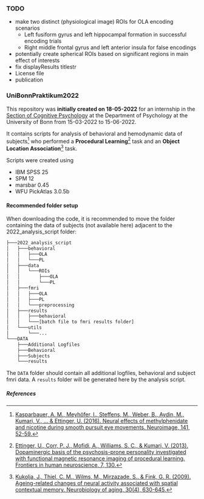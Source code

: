 
### TODO

- make two distinct (physiological image) ROIs for OLA encoding scenarios
	- Left fusiform gyrus and left hippocampal formation in successful encoding trials 
	- Right middle frontal gyrus and left anterior insula for false encodings
- potentially create spherical ROIs based on significant regions in main effect of interests
- fix displayResults titlestr
- License file
- publication


### UniBonnPraktikum2022

This repository was **initially created on 18-05-2022** for an internship in the [Section of Cognitive Psychology](https://www.psychologie.uni-bonn.de/de-en/about-us/sections/cognitive-psychology?set_language=en) at the Department of Psychology at the University of Bonn from 15-03-2022 to 15-06-2022.

It contains scripts for analysis of behavioral and hemodynamic data of subjects[^2] who performed a **Procedural Learning**[^1] task 
and an **Object Location Association**[^3] task.

Scripts were created using
- IBM SPSS 25
- SPM 12
- marsbar 0.45
- WFU PickAtlas 3.0.5b

#### Recommended folder setup
When downloading the code, it is recommended to move the folder containing the data of subjects (not available here) adjacent to the 2022_analysis_script folder:
```bash
├───2022_analysis_script
│   ├───behavioral
│   │   ├───OLA
│   │   └───PL
│   ├───data
│   │   └───ROIs
│   │       ├───OLA
│   │       └───PL
│   ├───fmri
│   │   ├───OLA
│   │   ├───PL
│   │   └───preprocessing
│   ├───results
│   │   ├───behavioral
│   │	└───[batch file to fmri results folder]
│   └───utils
│       └───...
└───DATA
    ├───Additional Logfiles
    ├───Behavioral
    ├───Subjects
    └───results
```
The `DATA` folder should contain all additional logfiles, behavioral and subject fmri data. A `results` folder will be generated here by the analysis script.

##### References
[^1]: [Ettinger, U., Corr, P. J., Mofidi, A., Williams, S. C., & Kumari, V. (2013). Dopaminergic basis of the psychosis-prone personality investigated with functional magnetic  resonance imaging of procedural learning. Frontiers in human neuroscience, 7, 130.](https://www.frontiersin.org/articles/10.3389/fnhum.2013.00130/full)
[^2]: [Kasparbauer, A. M., Meyhöfer, I., Steffens, M., Weber, B., Aydin, M., Kumari, V., ... & Ettinger, U. (2016). Neural effects of methylphenidate and nicotine during smooth pursuit eye movements. Neuroimage, 141, 52-59.](https://www.sciencedirect.com/science/article/abs/pii/S1053811916303196)
[^3]: [Kukolja, J., Thiel, C. M., Wilms, M., Mirzazade, S., & Fink, G. R. (2009). Ageing-related changes of neural activity associated with spatial contextual memory.     Neurobiology of aging, 30(4), 630-645.](https://www.sciencedirect.com/science/article/abs/pii/S0197458007003363)

